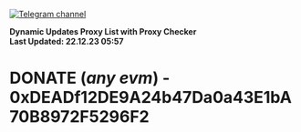 [![Telegram channel](https://img.shields.io/endpoint?url=https://runkit.io/damiankrawczyk/telegram-badge/branches/master?url=https://t.me/n4z4v0d)](https://t.me/n4z4v0d) 

**Dynamic Updates Proxy List with Proxy Checker**  
**Last Updated: 22.12.23 05:57**

# DONATE (_any evm_) - 0xDEADf12DE9A24b47Da0a43E1bA70B8972F5296F2
